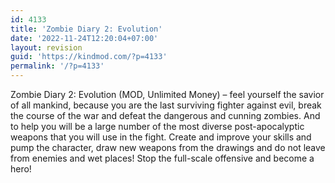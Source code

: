 ```yaml
---
id: 4133
title: 'Zombie Diary 2: Evolution'
date: '2022-11-24T12:20:04+07:00'
layout: revision
guid: 'https://kindmod.com/?p=4133'
permalink: '/?p=4133'
---
```


Zombie Diary 2: Evolution (MOD, Unlimited Money) – feel yourself the savior of all mankind, because you are the last surviving fighter against evil, break the course of the war and defeat the dangerous and cunning zombies. And to help you will be a large number of the most diverse post-apocalyptic weapons that you will use in the fight. Create and improve your skills and pump the character, draw new weapons from the drawings and do not leave from enemies and wet places! Stop the full-scale offensive and become a hero!